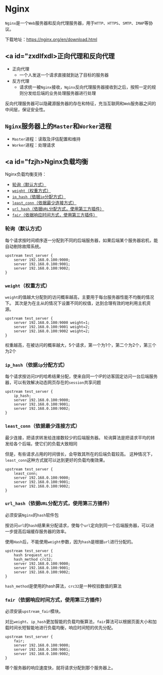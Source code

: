 # Nginx

`Nginx`是一个`Web`服务器和反向代理服务器，用于`HTTP`、`HTTPS`、`SMTP`、`IMAP`等协议。

下载地址：https://nginx.org/en/download.html

## <a id="zxdlfxdl>正向代理和反向代理</a>

- 正向代理
    - 一个人发送一个请求直接就到达了目标的服务器
- 反方代理
    - 请求统一被`Nginx`接收，`Nginx`反向代理服务器接收到之后，按照一定的规则分发给后端的业务处理服务器进行处理

反向代理服务器可以隐藏源服务器的存在和特征，充当互联网和`Web`服务器之间的中间层，保证安全性。

## `Nginx`服务器上的`Master`和`Worker`进程

- `Master`进程：读取及评估配置和维持
- `Worker`进程：处理请求

## <a id="fzjh>Nginx负载均衡</a>

Nginx负载均衡支持：
- [轮询（默认方式）](Nginx.md#lx)
- [`weight`（权重方式）](Nginx.md#weight)
- [`ip_hash`（依据`ip`分配方式）](Nginx.md#iphash)
- [`least_conn`（依据最少连接方式）](Nginx.md#leastconn)
- [`url_hash`（依据`URL`分配方式，使用第三方插件）](Nginx.md#urlhash)
- [`fair`（依据响应时间方式，使用第三方插件）](Nginx.md#fair)


### <a id="lx">轮询（默认方式）</a>

每个请求按时间顺序逐一分配到不同的后端服务器，如果后端某个服务器宕机，能自动剔除故障系统。
```nginx
upstream test_server {
    server 192.168.0.100:9000;
    server 192.168.0.100:9001;
    server 192.168.0.100:9002;
}
```

### <a id="lx">`weight`（权重方式）</a>

`weight`的值越大分配到的访问概率越高，主要用于每台服务器性能不均衡的情况下。
其次是为在主从的情况下设置不同的权值，达到合理有效的地利用主机资源。
```nginx
upstream test_server {
    server 192.168.0.100:9000 weight=1;
    server 192.168.0.100:9001 weight=2;
    server 192.168.0.100:9002 weight=2;
}
```
权重越高，在被访问的概率越大，5个请求，第一个为1个，第二个为2个，第三个为2个

### <a id="iphash">`ip_hash`（依据`ip`分配方式）</a>

每个请求按访问`IP`的哈希结果分配，使来自同一个IP的访客固定访问一台后端服务器，可以有效解决动态网页存在的`session`共享问题
```nginx
upstream test_server {
    ip_hash;
    server 192.168.0.100:9000;
    server 192.168.0.100:9001;
    server 192.168.0.100:9002;
}
```

### <a id="leastconn">`least_conn`（依据最少连接方式）</a>

最少连接，把请求转发给连接数较少的后端服务器。
轮询算法是把请求平均的转发给各个后端，使它们的负载大致相同

但是，有些请求占用的时间很长，会导致其所在的后端负载较高。
这种情况下，`least_conn`这种方式就可以达到更好的负载均衡效果。
```nginx
upstream test_server {
    least_conn;
    server 192.168.0.100:9000;
    server 192.168.0.100:9001;
    server 192.168.0.100:9002;
}
```

### <a id="urlhash">`url_hash`（依据`URL`分配方式，使用第三方插件）</a>

必须安装`Nginx`的`hash`软件包

按访问`url`的`hash`结果来分配请求，使每个`url`定向到同一个后端服务器，可以进一步提高后端缓存服务器的效率。

使用`Hash`后，不能使用`weight`参数，因为`hash`是根据`url`进行分配的。
```nginx
upstream test_server {
    hash $request_uri;
    hash_method crc32;
    server 192.168.0.100:9000;
    server 192.168.0.100:9001;
    server 192.168.0.100:9002;
}
```
`hash_method`是使用的hash算法，`crc32`是一种校验数值的算法


### <a id="fair">`fair`（依据响应时间方式，使用第三方插件）</a>

必须安装`upstream_fair`模块。

对比`weight`、`ip_hash`更加智能的负载均衡算法，`fair`算法可以根据页面大小和加载时间长短智能地进行负载均衡，响应时间短的优先分配。
```nginx
upstream test_server {
    fair;
    server 192.168.0.100:9000;
    server 192.168.0.100:9001;
    server 192.168.0.100:9002;
}
```
哪个服务器的响应速度快，就将请求分配到那个服务器上。
